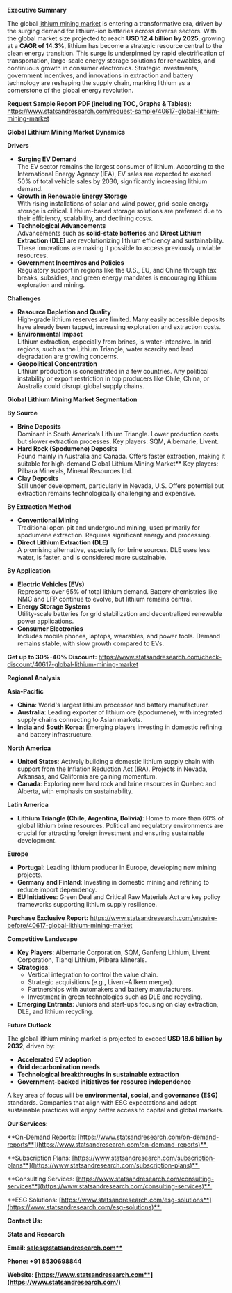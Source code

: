 ﻿**Executive Summary**

The global [lithium mining market](https://www.statsandresearch.com/report/40617-global-lithium-mining-market) is entering a transformative era, driven by the surging demand for lithium-ion batteries across diverse sectors. With the global market size projected to reach **USD 12.4 billion by 2025**, growing at a **CAGR of 14.3%**, lithium has become a strategic resource central to the clean energy transition. This surge is underpinned by rapid electrification of transportation, large-scale energy storage solutions for renewables, and continuous growth in consumer electronics. Strategic investments, government incentives, and innovations in extraction and battery technology are reshaping the supply chain, marking lithium as a cornerstone of the global energy revolution. 

**Request Sample Report PDF (including TOC, Graphs & Tables):** <https://www.statsandresearch.com/request-sample/40617-global-lithium-mining-market> 

**Global Lithium Mining Market Dynamics**

**Drivers**

- **Surging EV Demand**\
  The EV sector remains the largest consumer of lithium. According to the International Energy Agency (IEA), EV sales are expected to exceed 50% of total vehicle sales by 2030, significantly increasing lithium demand.
- **Growth in Renewable Energy Storage**\
  With rising installations of solar and wind power, grid-scale energy storage is critical. Lithium-based storage solutions are preferred due to their efficiency, scalability, and declining costs.
- **Technological Advancements**\
  Advancements such as **solid-state batteries** and **Direct Lithium Extraction (DLE)** are revolutionizing lithium efficiency and sustainability. These innovations are making it possible to access previously unviable resources.
- **Government Incentives and Policies**\
  Regulatory support in regions like the U.S., EU, and China through tax breaks, subsidies, and green energy mandates is encouraging lithium exploration and mining.

**Challenges**

- **Resource Depletion and Quality**\
  High-grade lithium reserves are limited. Many easily accessible deposits have already been tapped, increasing exploration and extraction costs. 
- **Environmental Impact**\
  Lithium extraction, especially from brines, is water-intensive. In arid regions, such as the Lithium Triangle, water scarcity and land degradation are growing concerns.
- **Geopolitical Concentration**\
  Lithium production is concentrated in a few countries. Any political instability or export restriction in top producers like Chile, China, or Australia could disrupt global supply chains. 

**Global Lithium Mining Market Segmentation**

**By Source**

- **Brine Deposits**\
  Dominant in South America’s Lithium Triangle. Lower production costs but slower extraction processes. Key players: SQM, Albemarle, Livent.
- **Hard Rock (Spodumene) Deposits**\
  Found mainly in Australia and Canada. Offers faster extraction, making it suitable for high-demand Global Lithium Mining Market** Key players: Pilbara Minerals, Mineral Resources Ltd.
- **Clay Deposits**\
  Still under development, particularly in Nevada, U.S. Offers potential but extraction remains technologically challenging and expensive.

**By Extraction Method**

- **Conventional Mining**\
  Traditional open-pit and underground mining, used primarily for spodumene extraction. Requires significant energy and processing.
- **Direct Lithium Extraction (DLE)**\
  A promising alternative, especially for brine sources. DLE uses less water, is faster, and is considered more sustainable. 

**By Application**

- **Electric Vehicles (EVs)**\
  Represents over 65% of total lithium demand. Battery chemistries like NMC and LFP continue to evolve, but lithium remains central.
- **Energy Storage Systems**\
  Utility-scale batteries for grid stabilization and decentralized renewable power applications.
- **Consumer Electronics**\
  Includes mobile phones, laptops, wearables, and power tools. Demand remains stable, with slow growth compared to EVs.

**Get up to 30%-40% Discount:** <https://www.statsandresearch.com/check-discount/40617-global-lithium-mining-market> 

**Regional Analysis**

**Asia-Pacific**

- **China**: World's largest lithium processor and battery manufacturer.
- **Australia**: Leading exporter of lithium ore (spodumene), with integrated supply chains connecting to Asian markets.
- **India and South Korea**: Emerging players investing in domestic refining and battery infrastructure.

**North America**

- **United States**: Actively building a domestic lithium supply chain with support from the Inflation Reduction Act (IRA). Projects in Nevada, Arkansas, and California are gaining momentum. 
- **Canada**: Exploring new hard rock and brine resources in Quebec and Alberta, with emphasis on sustainability.

**Latin America**

- **Lithium Triangle (Chile, Argentina, Bolivia)**: Home to more than 60% of global lithium brine resources. Political and regulatory environments are crucial for attracting foreign investment and ensuring sustainable development.

**Europe**

- **Portugal**: Leading lithium producer in Europe, developing new mining projects.
- **Germany and Finland**: Investing in domestic mining and refining to reduce import dependency.
- **EU Initiatives**: Green Deal and Critical Raw Materials Act are key policy frameworks supporting lithium supply resilience.

**Purchase Exclusive Report:** <https://www.statsandresearch.com/enquire-before/40617-global-lithium-mining-market> 

**Competitive Landscape**

- **Key Players**: Albemarle Corporation, SQM, Ganfeng Lithium, Livent Corporation, Tianqi Lithium, Pilbara Minerals.
- **Strategies**:
  - Vertical integration to control the value chain.
  - Strategic acquisitions (e.g., Livent–Allkem merger).
  - Partnerships with automakers and battery manufacturers.
  - Investment in green technologies such as DLE and recycling.
- **Emerging Entrants**: Juniors and start-ups focusing on clay extraction, DLE, and lithium recycling.

**Future Outlook**

The global lithium mining market is projected to exceed **USD 18.6 billion by 2032**, driven by:

- **Accelerated EV adoption**
- **Grid decarbonization needs**
- **Technological breakthroughs in sustainable extraction**
- **Government-backed initiatives for resource independence**

A key area of focus will be **environmental, social, and governance (ESG)** standards. Companies that align with ESG expectations and adopt sustainable practices will enjoy better access to capital and global markets. 

**Our Services:** 

**On-Demand Reports: [https://www.statsandresearch.com/on-demand-reports**](https://www.statsandresearch.com/on-demand-reports)** 

**Subscription Plans: [https://www.statsandresearch.com/subscription-plans**](https://www.statsandresearch.com/subscription-plans)** 

**Consulting Services: [https://www.statsandresearch.com/consulting-services**](https://www.statsandresearch.com/consulting-services)** 

**ESG Solutions: [https://www.statsandresearch.com/esg-solutions**](https://www.statsandresearch.com/esg-solutions)** 

**Contact Us:** 

**Stats and Research** 

**Email: [sales@statsandresearch.com**](mailto:sales@statsandresearch.com)** 

**Phone: +91 8530698844** 

**Website: [https://www.statsandresearch.com**](https://www.statsandresearch.com/)**
